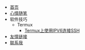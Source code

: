 - [首页](README.md)
- [心情随笔](/)
- 软件技巧
  - Termux
    - [Termux上使用IPV6连接SSH](Termux/Termux上使用IPV6连接SSH)
- [友情链接](link)
- [联系我](About)
